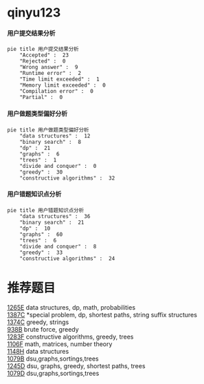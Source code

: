 # qinyu123

<!-- tabs:start -->



#### **用户提交结果分析**

```mermaid
pie title 用户提交结果分析
    "Accepted" :  23
    "Rejected" :  0
    "Wrong answer" :  9
    "Runtime error" :  2
    "Time limit exceeded" :  1
    "Memory limit exceeded" :  0
    "Compilation error" :  0
    "Partial" :  0
```

#### **用户做题类型偏好分析**

```mermaid
pie title 用户做题类型偏好分析
    "data structures" :  12
    "binary search" :  8
    "dp" :  21
    "graphs" :  6
    "trees" :  1
    "divide and conquer" :  0
    "greedy" :  30
    "constructive algorithms" :  32
```
#### **用户错题知识点分析**

```mermaid
pie title 用户错题知识点分析
    "data structures" :  36
    "binary search" :  21
    "dp" :  10
    "graphs" :  60
    "trees" :  6
    "divide and conquer" :  8
    "greedy" :  33
    "constructive algorithms" :  24
```



<!-- tabs:end -->
# 推荐题目
[1265E](https://codeforces.com/contest/1265/problem/E)		data structures,
                        dp,
                        math,
                        probabilities		  
[1387C](https://codeforces.com/contest/1387/problem/C)		*special problem,
                        dp,
                        shortest paths,
                        string suffix structures		  
[1374C](https://codeforces.com/contest/1374/problem/C)		greedy,
                        strings		  
[938B](https://codeforces.com/contest/938/problem/B)		brute force,
                        greedy		  
[1283F](https://codeforces.com/contest/1283/problem/F)		constructive algorithms,
                        greedy,
                        trees		  
[1106F](https://codeforces.com/contest/1106/problem/F)		math,
                        matrices,
                        number theory		  
[1148H](https://codeforces.com/contest/1148/problem/H)		data structures		  
[1079B](https://codeforces.com/contest/1079/problem/B)		dsu,graphs,sortings,trees		  
[1245D](https://codeforces.com/contest/1245/problem/D)		dsu,
                        graphs,
                        greedy,
                        shortest paths,
                        trees		  
[1079D](https://codeforces.com/contest/1079/problem/D)		dsu,graphs,sortings,trees		  
